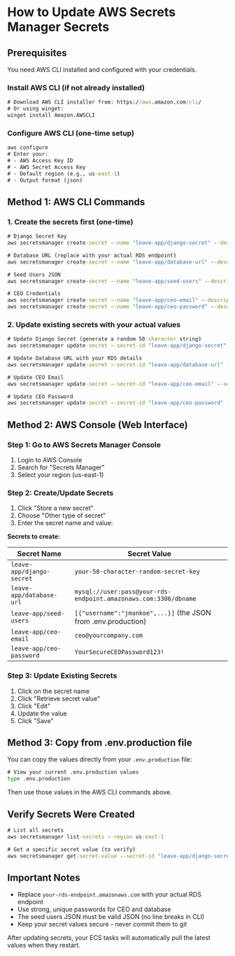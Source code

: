 # How to Update AWS Secrets Manager Secrets

## Prerequisites
You need AWS CLI installed and configured with your credentials.

### Install AWS CLI (if not already installed)
```cmd
# Download AWS CLI installer from: https://aws.amazon.com/cli/
# Or using winget:
winget install Amazon.AWSCLI
```

### Configure AWS CLI (one-time setup)
```cmd
aws configure
# Enter your:
# - AWS Access Key ID
# - AWS Secret Access Key  
# - Default region (e.g., us-east-1)
# - Output format (json)
```

## Method 1: AWS CLI Commands

### 1. Create the secrets first (one-time)
```cmd
# Django Secret Key
aws secretsmanager create-secret --name "leave-app/django-secret" --description "Django SECRET_KEY" --secret-string "your-super-secret-production-key-change-this-to-random-string" --region us-east-1

# Database URL (replace with your actual RDS endpoint)
aws secretsmanager create-secret --name "leave-app/database-url" --description "Database URL" --secret-string "mysql://your_db_user:your_db_password@your-rds-endpoint.amazonaws.com:3306/your_db_name" --region us-east-1

# Seed Users JSON
aws secretsmanager create-secret --name "leave-app/seed-users" --description "Seed users JSON" --secret-string "[{\"username\":\"jmankoe\",\"first_name\":\"Ato\",\"last_name\":\"Mankoe\",\"email\":\"jmankoe@umbcapital.com\",\"role\":\"manager\",\"department\":\"IT\",\"password\":\"Atokwamena\"},{\"username\":\"aakorfu\",\"first_name\":\"Augustine\",\"last_name\":\"Akorfu\",\"email\":\"aakorfu@umbcapital.com\",\"role\":\"staff\",\"department\":\"IT\",\"password\":\"AustineAkorfu\"},{\"username\":\"gsafo\",\"first_name\":\"George\",\"last_name\":\"Safo\",\"email\":\"gsafo@umbcapital.com\",\"role\":\"staff\",\"department\":\"IT\",\"password\":\"Georgesafo\"}]" --region us-east-1

# CEO Credentials
aws secretsmanager create-secret --name "leave-app/ceo-email" --description "CEO Email" --secret-string "ceo@yourcompany.com" --region us-east-1
aws secretsmanager create-secret --name "leave-app/ceo-password" --description "CEO Password" --secret-string "YourSecureCEOPassword123!" --region us-east-1
```

### 2. Update existing secrets with your actual values
```cmd
# Update Django Secret (generate a random 50-character string)
aws secretsmanager update-secret --secret-id "leave-app/django-secret" --secret-string "your-actual-50-character-random-secret-key-here" --region us-east-1

# Update Database URL with your RDS details
aws secretsmanager update-secret --secret-id "leave-app/database-url" --secret-string "mysql://admin:yourpassword@your-rds-instance.xyz123.us-east-1.rds.amazonaws.com:3306/leavedb" --region us-east-1

# Update CEO Email
aws secretsmanager update-secret --secret-id "leave-app/ceo-email" --secret-string "ceo@yourcompany.com" --region us-east-1

# Update CEO Password  
aws secretsmanager update-secret --secret-id "leave-app/ceo-password" --secret-string "YourActualCEOPassword123!" --region us-east-1
```

## Method 2: AWS Console (Web Interface)

### Step 1: Go to AWS Secrets Manager Console
1. Login to AWS Console
2. Search for "Secrets Manager" 
3. Select your region (us-east-1)

### Step 2: Create/Update Secrets
1. Click "Store a new secret"
2. Choose "Other type of secret"
3. Enter the secret name and value:

**Secrets to create:**

| Secret Name | Secret Value |
|-------------|--------------|
| `leave-app/django-secret` | `your-50-character-random-secret-key` |
| `leave-app/database-url` | `mysql://user:pass@your-rds-endpoint.amazonaws.com:3306/dbname` |
| `leave-app/seed-users` | `[{"username":"jmankoe",...}]` (the JSON from .env.production) |
| `leave-app/ceo-email` | `ceo@yourcompany.com` |
| `leave-app/ceo-password` | `YourSecureCEOPassword123!` |

### Step 3: Update Existing Secrets
1. Click on the secret name
2. Click "Retrieve secret value"  
3. Click "Edit"
4. Update the value
5. Click "Save"

## Method 3: Copy from .env.production file

You can copy the values directly from your `.env.production` file:

```cmd
# View your current .env.production values
type .env.production
```

Then use those values in the AWS CLI commands above.

## Verify Secrets Were Created
```cmd
# List all secrets
aws secretsmanager list-secrets --region us-east-1

# Get a specific secret value (to verify)
aws secretsmanager get-secret-value --secret-id "leave-app/django-secret" --region us-east-1
```

## Important Notes
- Replace `your-rds-endpoint.amazonaws.com` with your actual RDS endpoint
- Use strong, unique passwords for CEO and database
- The seed users JSON must be valid JSON (no line breaks in CLI)
- Keep your secret values secure - never commit them to git

After updating secrets, your ECS tasks will automatically pull the latest values when they restart.